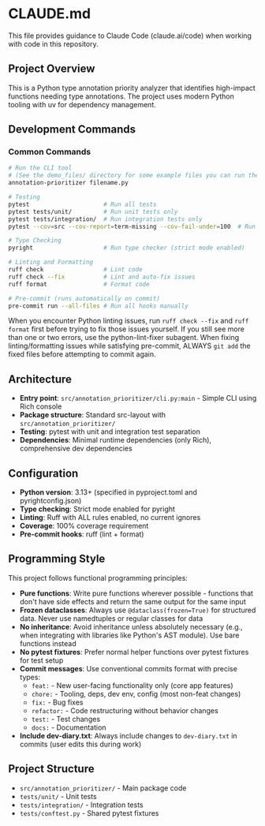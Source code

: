 # CLAUDE.md

This file provides guidance to Claude Code (claude.ai/code) when working with code in this repository.

## Project Overview

This is a Python type annotation priority analyzer that identifies high-impact functions needing type annotations. The project uses modern Python tooling with uv for dependency management.

## Development Commands

### Common Commands
```bash
# Run the CLI tool
# (See the demo_files/ directory for some example files you can run the tool on)
annotation-prioritizer filename.py

# Testing
pytest                     # Run all tests
pytest tests/unit/         # Run unit tests only
pytest tests/integration/  # Run integration tests only
pytest --cov=src --cov-report=term-missing --cov-fail-under=100  # Run tests with 100% coverage enforcement

# Type Checking
pyright                    # Run type checker (strict mode enabled)

# Linting and Formatting
ruff check                 # Lint code
ruff check --fix           # Lint and auto-fix issues
ruff format                # Format code

# Pre-commit (runs automatically on commit)
pre-commit run --all-files # Run all hooks manually
```

When you encounter Python linting issues, run `ruff check --fix` and `ruff format` first before trying to fix those issues yourself. If you still see more than one or two errors, use the python-lint-fixer subagent.
When fixing linting/formatting issues while satisfying pre-commit, ALWAYS `git add` the fixed files before attempting to commit again.

## Architecture

- **Entry point**: `src/annotation_prioritizer/cli.py:main` - Simple CLI using Rich console
- **Package structure**: Standard src-layout with `src/annotation_prioritizer/`
- **Testing**: pytest with unit and integration test separation
- **Dependencies**: Minimal runtime dependencies (only Rich), comprehensive dev dependencies

## Configuration

- **Python version**: 3.13+ (specified in pyproject.toml and pyrightconfig.json)
- **Type checking**: Strict mode enabled for pyright
- **Linting**: Ruff with ALL rules enabled, no current ignores
- **Coverage**: 100% coverage requirement
- **Pre-commit hooks**: ruff (lint + format)

## Programming Style

This project follows functional programming principles:

- **Pure functions**: Write pure functions wherever possible - functions that don't have side effects and return the same output for the same input
- **Frozen dataclasses**: Always use `@dataclass(frozen=True)` for structured data. Never use namedtuples or regular classes for data
- **No inheritance**: Avoid inheritance unless absolutely necessary (e.g., when integrating with libraries like Python's AST module). Use bare functions instead
- **No pytest fixtures**: Prefer normal helper functions over pytest fixtures for test setup
- **Commit messages**: Use conventional commits format with precise types:
  - `feat:` - New user-facing functionality only (core app features)
  - `chore:` - Tooling, deps, dev env, config (most non-feat changes)
  - `fix:` - Bug fixes
  - `refactor:` - Code restructuring without behavior changes
  - `test:` - Test changes
  - `docs:` - Documentation
- **Include dev-diary.txt**: Always include changes to `dev-diary.txt` in commits (user edits this during work)

## Project Structure

- `src/annotation_prioritizer/` - Main package code
- `tests/unit/` - Unit tests
- `tests/integration/` - Integration tests
- `tests/conftest.py` - Shared pytest fixtures
